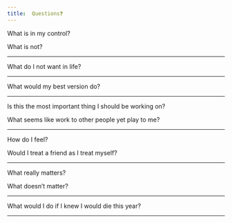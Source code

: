 ```yaml
---
title:  Questions❓   
---
```



What is in my control? 

What is not?

---

What do I not want in life?

---

What would my best version do? 

---

Is this the most important thing I should be working on?

What seems like work to other people yet play to me?

---

How do I feel?

Would I treat a friend as I treat myself?

---


What really matters?

What doesn’t matter?

---

What would I do if I knew I would die this year? 

---

